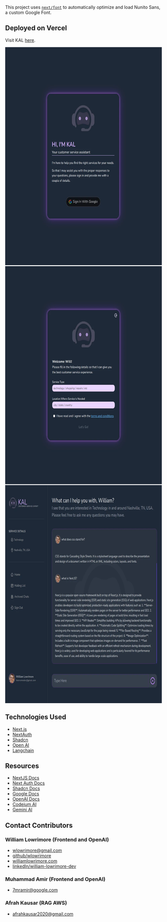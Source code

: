 This project uses [`next/font`](https://nextjs.org/docs/basic-features/font-optimization) to automatically optimize and load Nunito Sans, a custom Google Font.

## Deployed on Vercel

Visit KAL [here](https://hs-p3-chatbot.vercel.app/).

<img src="public/readme-images/signin.webp" alt="William Lowrimore" width="800" height="700">
<img src="public/readme-images/welcome.webp" alt="William Lowrimore" width="800" height="700">
<img src="public/readme-images/fullchat.webp" alt="William Lowrimore" width="800" height="700">

## Technologies Used

- [Next.js](https://nextjs.org)
- [NextAuth](https://nextauth.com)
- [Shadcn](https://shadcn.com)
- [Open AI](https://platform.openai.com)
- [Langchain](NPM)

## Resources

- [NextJS Docs](https://https://nextjs.org/docs)
- [Next Auth Docs](https://https:nextauth.com/docs)
- [Shadcn Docs](https://shadcn.com/docs)
- [Google Docs](https://docs.google.com)
- [OpenAI Docs](https://platform.openai/docs)
- [Codeium AI](https://codeium.com)
- [Gemini AI](https://gemini.google.com)

## Contact Contributors

### William Lowrimore (Frontend and OpenAI)

- [wlowrimore@gmail.com](mailto://wlowrimore@gmail.com)
- [github/wlowrimore](https://github.com/wlowrimore)
- [williamlowrimore.com](http://williamlowrimore.com)
- [linkedIn/william-lowrimore-dev](https://linkedin.com/in/william-lowrimore-dev)

### Muhammad Amir (Frontend and OpenAI)

- [7mramir@google.com](mailto://7mramir@google.com)

### Afrah Kausar (RAG AWS)

- [afrahkausar2020@gmail.com](mailto://afrahkausar2020@gmail.com)
